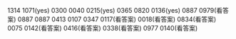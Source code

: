 1314
1071(yes)
0300
0040
0215(yes)
0365
0820
0136(yes)
0887
0979(看答案)
0887
0887
0413
0107
0347
0117(看答案)
0018(看答案)
0834(看答案)
0075
0142(看答案)
0416(看答案)
0338(看答案)
0977
0140(看答案)